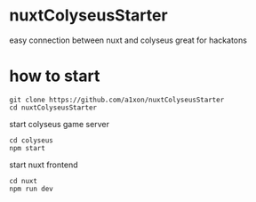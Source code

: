 # nuxtColyseusStarter
easy connection between nuxt and colyseus
great for hackatons

# how to start

```
git clone https://github.com/a1xon/nuxtColyseusStarter
cd nuxtColyseusStarter
```

start colyseus game server
```
cd colyseus
npm start
```

start nuxt frontend

```
cd nuxt
npm run dev
```
